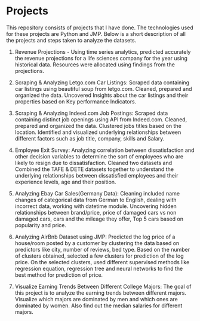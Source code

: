 # Projects

This repository consists of projects that I have done. The technologies used for these projects are Python and JMP. Below is a short description of all the projects and steps taken to analyze the datasets.

1. Revenue Projections - Using time series analytics, predicted accurately the revenue projections for a life sciences company for the year using historical data. Resources were allocated using findings from the projections.

2. Scraping & Analyzing Letgo.com Car Listings: Scraped data containing car listings using beautiful soup from letgo.com. Cleaned, prepared and organized the data. Uncovered Insights about the car listings and their properties based on Key performance Indicators. 

3. Scraping & Analyzing Indeed.com Job Postings: Scraped data containing distinct job openings using API from Indeed.com. Cleaned, prepared and organized the data. Clustered jobs titles based on the location. Identified and visualized underlying relationships between different factors such as job title, company,  skills and Salary.

3. Employee Exit Survey: Analyzing correlation between dissatisfaction and other decision variables to determine the sort of employees who are likely to resign due to dissatisfaction. Cleaned two datasets and Combined the TAFE & DETE datasets together to understand the underlying relationships between dissatisfied employees and their experience levels, age and their position.

4. Analyzing Ebay Car Sales(Germany Data): Cleaning included name changes of categorical data from German to English, dealing with incorrect data, working with datetime module. Uncovering hidden relationships between brand/price, price of damaged cars vs non damaged cars, cars and the mileage they offer, Top 5 cars based on popularity and price.

5. Analyzing AirBnb Dataset using JMP: Predicted the log price of a house/room posted by a customer by clustering the data based on predictors like city, number of reviews, bed type. Based on the number of clusters obtained, selected a few clusters for prediction of the log price. On the selected clusters, used different supervised methods like regression equation, regression tree and neural networks to find the best method for prediction of price.

6. Visualize Earning Trends Between Different College Majors: The goal of this project is to analyze the earning trends between different majors. Visualize which majors are dominated by men and which ones are dominated by women. Also find out the median salaries for different majors. 


